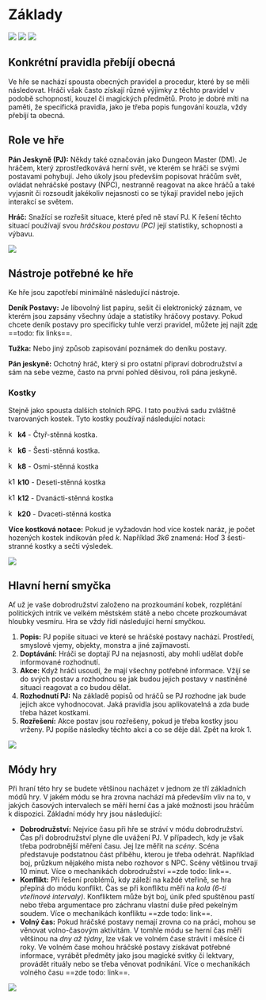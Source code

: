 # Základy

<img src="/assets/sep_line.png"/>

<img src="/assets/Basics.png"/>

<img src="/assets/sep_line.png"/>

## Konkrétní pravidla přebíjí obecná

Ve hře se nachází spousta obecných pravidel a procedur, které by se měli následovat. Hráči však často získají různé výjimky z těchto pravidel v podobě schopností, kouzel či magických předmětů. Proto je dobré míti na paměti, že specifická pravidla, jako je třeba popis fungování kouzla, vždy přebíjí ta obecná. 

## Role ve hře

**Pán Jeskyně (PJ):** Někdy také označován jako Dungeon Master (DM). Je hráčem, který zprostředkovává herní svět, ve kterém se hráči se svými postavami pohybují.  Jeho úkoly jsou především popisovat hráčům svět, ovládat nehráčské postavy (NPC), nestranně reagovat na akce hráčů a také vyjasnit či rozsoudit jakékoliv nejasnosti co se týkají pravidel nebo jejich interakcí se světem. 

**Hráč:** Snažící se rozřešit situace, které před ně staví PJ. K řešení těchto situací používají svou *hráčskou postavu (PC)* její statistiky, schopnosti a výbavu.

<img src="/assets/sep_line.png"/>

## Nástroje potřebné ke hře

Ke hře jsou zapotřebí minimálně následující nástroje.

**Deník Postavy:** Je libovolný list papíru, sešit či elektronický záznam, ve kterém jsou zapsány všechny údaje a statistiky hráčovy postavy. Pokud chcete deník postavy pro specificky tuhle verzi pravidel, můžete jej najít [zde](https://www.tkds.cz/) ==todo: fix links==.

**Tužka:** Nebo jiný způsob zapisování poznámek do deníku postavy.

**Pán jeskyně:** Ochotný hráč, který si pro ostatní připraví dobrodružství a sám na sebe vezme, často na první pohled děsivou, roli pána jeskyně.

### Kostky

Stejně jako spousta dalších stolních RPG. I tato používá sadu zvláštně tvarovaných kostek. Tyto kostky používají následující notaci:

<p><img src="/assets/d4.png" alt="k4" width="15"> <span><b>k4</b> - Čtyř-stěnná kostka.</span></p>

<p><img src="/assets/d6.png" alt="k6" width="15"> <span><b>k6</b> - Šesti-stěnná kostka.</span></p>

<p><img src="/assets/d8.png" alt="k8" width="15"> <span><b>k8</b> - Osmi-stěnná kostka</span></p>

<p><img src="/assets/d10.png" alt="k10" width="15"> <span><b>k10</b> - Deseti-stěnná kostka</span></p>

<p><img src="/assets/d12.png" alt="k12" width="15"> <span><b>k12</b> - Dvanácti-stěnná kostka</span></p>

<p><img src="/assets/d20.png" alt="k20" width="15"> <span><b>k20</b> - Dvaceti-stěnná kostka</span></p>

**Více kostková notace:** Pokud je vyžadován hod více kostek naráz, je počet hozených kostek indikován před *k*. Například *3k6* znamená: Hoď 3 šesti-stranné kostky a sečti výsledek.

<img src="/assets/sep_line.png"/>

## Hlavní herní smyčka

Ať už je vaše dobrodružství založeno na prozkoumání kobek, rozplétání politických intrik ve velkém městském státě a nebo chcete prozkoumávat hloubky vesmíru. Hra se vždy řídí následující herní smyčkou.

1. **Popis:** PJ popíše situaci ve které se hráčské postavy nachází. Prostředí, smyslové vjemy, objekty, monstra a jiné zajímavosti.
2. **Doptávání:** Hráči se doptají PJ na nejasnosti, aby mohli udělat dobře informované rozhodnutí.
3. **Akce:** Když hráči usoudí, že mají všechny potřebné informace. Vžijí se do svých postav a rozhodnou se jak budou jejich postavy v nastíněné situaci reagovat a co budou dělat.
4. **Rozhodnutí PJ:** Na základě popisů od hráčů se PJ rozhodne jak bude jejich akce vyhodnocovat. Jaká pravidla jsou aplikovatelná a zda bude třeba házet kostkami.
5. **Rozřešení:** Akce postav jsou rozřešeny, pokud je třeba kostky jsou vrženy. PJ popíše následky těchto akci a co se děje dál. Zpět na krok 1. 

<img src="/assets/sep_line.png"/>

## Módy hry

Při hraní této hry se budete většinou nacházet v jednom ze tří základních módů hry. V jakém módu se hra zrovna nachází má především vliv na to, v jakých časových intervalech se měří herní čas a jaké možnosti jsou hráčům k dispozici. Základní módy hry jsou následující:

- **Dobrodružství:** Nejvíce času při hře se stráví v módu dobrodružství. Čas při dobrodružství plyne dle uvážení PJ. V případech, kdy je však třeba podrobnější měření času. Jej lze měřit na *scény*. Scéna představuje podstatnou část příběhu, kterou je třeba odehrát. Například boj, průzkum nějakého místa nebo rozhovor s NPC. Scény většinou trvají 10 minut. Více o mechanikách dobrodružství ==zde todo: link==.
- **Konflikt:** Při řešení problémů, kdy záleží na každé vteřině, se hra přepíná do módu konflikt. Čas se při konfliktu měří na *kola (6-ti vteřinové intervaly)*. Konfliktem může být boj, únik před spuštěnou pastí nebo třeba argumentace pro záchranu vlastní duše před pekelným soudem. Více o mechanikách konfliktu ==zde todo: link==.
- **Volný čas:** Pokud hráčské postavy nemají zrovna co na práci, mohou se věnovat volno-časovým aktivitám. V tomhle módu se herní čas měří většinou na *dny až týdny*, lze však ve volném čase strávit i měsíce či roky. Ve volném čase mohou hráčské postavy získávat potřebné informace, vyrábět předměty jako jsou magické svitky či lektvary, provádět rituály nebo se třeba věnovat podnikání. Více o mechanikách volného času ==zde todo: link==.

<img src="/assets/sep_line.png"/>

